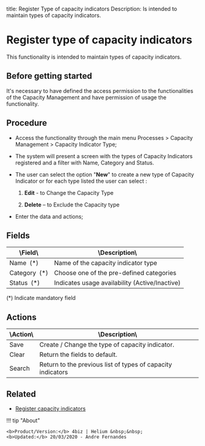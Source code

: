 title: Register Type of capacity indicators 
Description: Is intended to maintain types of capacity indicators. 
# Register type of capacity indicators 
This functionality is intended to maintain types of capacity indicators.

Before getting started
----------------------

It's necessary to have defined the access permission to the functionalities of the Capacity Management and have permission of usage the functionality.

Procedure
---------

-   Access the functionality through the main menu Processes \> Capacity Management \> Capacity Indicator Type;

-   The system will present a screen with the types of Capacity Indicators registered and a filter with Name, Category and Status.

-   The user can select the option "**New**" to create a new type of Capacity Indicator or for each type listed the user can select :

    1.  **Edit** - to Change the Capacity Type

    2.  **Delete** – to Exclude the Capacity type

-   Enter the data and actions;

Fields
------

| \Field\        | \Description\                                                                                |
|----------------|----------------------------------------------------------------------------------------------|
| Name  (\*)     | Name of the capacity indicator type                                                          |
| Category  (\*) | Choose one of the pre-defined categories                                                     |
| Status  (\*)   | Indicates usage availability (Active/Inactive)                                               |

(\*) Indicate mandatory field

Actions
-------

| \Action\   | \Description\                                               |
|------------|-------------------------------------------------------------|
| Save       | Create / Change the type of capacity indicator.             |
| Clear      | Return the fields to default.                               |
| Search     | Return to the previous list of types of capacity indicators |

Related
-------

- [Register capacity indicators](/en-us/4biz-helium/processes/capacity/use/register-capacity-indicators.html)

!!! tip "About"

    <b>Product/Version:</b> 4biz | Helium &nbsp;&nbsp;
    <b>Updated:</b> 20/03/2020 - Andre Fernandes


